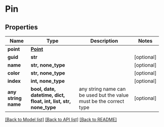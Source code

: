 # Pin


## Properties
Name | Type | Description | Notes
------------ | ------------- | ------------- | -------------
**point** | [**Point**](Point.md) |  | 
**guid** | **str** |  | [optional] 
**name** | **str, none_type** |  | [optional] 
**color** | **str, none_type** |  | [optional] 
**index** | **int, none_type** |  | [optional] 
**any string name** | **bool, date, datetime, dict, float, int, list, str, none_type** | any string name can be used but the value must be the correct type | [optional]

[[Back to Model list]](../README.md#documentation-for-models) [[Back to API list]](../README.md#documentation-for-api-endpoints) [[Back to README]](../README.md)


